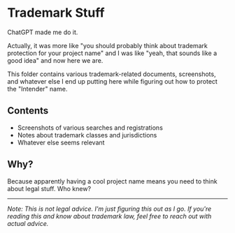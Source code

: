 # Trademark Stuff

ChatGPT made me do it.

Actually, it was more like "you should probably think about trademark protection for your project name" and I was like "yeah, that sounds like a good idea" and now here we are.

This folder contains various trademark-related documents, screenshots, and whatever else I end up putting here while figuring out how to protect the "Intender" name.

## Contents

- Screenshots of various searches and registrations
- Notes about trademark classes and jurisdictions
- Whatever else seems relevant

## Why?

Because apparently having a cool project name means you need to think about legal stuff. Who knew?

---

_Note: This is not legal advice. I'm just figuring this out as I go. If you're reading this and know about trademark law, feel free to reach out with actual advice._
